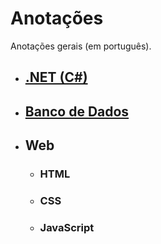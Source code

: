 # Anotações
Anotações gerais (em português).

* ## [.NET (C#)](/dotnet/README.md)

* ## [Banco de Dados](/banco-de-dados/README.md)

* ## Web
  * ### HTML
  * ### CSS
  * ### JavaScript
